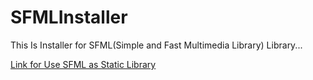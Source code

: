 # SFMLInstaller
This Is Installer for SFML(Simple and Fast Multimedia Library) Library...

[Link for Use SFML as Static Library](https://www.sfml-dev.org/tutorials/2.5/start-cb.php)
